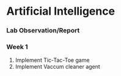 <h1>Artificial Intelligence</h1>
<h3>Lab Observation/Report</h3>
<break></break>
<h3>Week 1</h3>
<ol>
  <li>Implement Tic-Tac-Toe game</li>
  <li>Implement Vaccum cleaner agent</li>
</ol>
